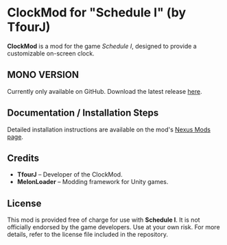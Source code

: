 # ClockMod for "Schedule I" (by TfourJ)

**ClockMod** is a mod for the game *Schedule I*, designed to provide a customizable on-screen clock.

## MONO VERSION
Currently only available on GitHub. Download the latest release [here](https://github.com/tfourj/ClockMod/releases).

## Documentation / Installation Steps

Detailed installation instructions are available on the mod's [Nexus Mods page](https://www.nexusmods.com/schedule1/mods/114).

## Credits

- **TfourJ** – Developer of the ClockMod.
- **MelonLoader** – Modding framework for Unity games.

## License

This mod is provided free of charge for use with **Schedule I**. It is not officially endorsed by the game developers. Use at your own risk. For more details, refer to the license file included in the repository.
